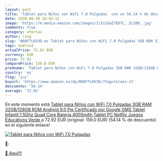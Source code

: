```yaml
---
layout: post
title: 'Tablet para Niños con WiFi 7.0 Pulgadas  con un 54.14 % de descuento'
date: 2020-08-30 16:43:12
image: 'https://m.media-amazon.com/images/I/511UaZ7ED7L._SL200_.jpg'
comments: true
category: ofertas
author: ring
slug: 'B08F7LKV3D-es Tablet para Niños con WiFi 7.0 Pulgadas 3GB RAM 32GB/128GB...'
tags: android
actualPrice: 72.92 EUR
currency: EUR
price: 72.92
comparePrice: 159.0 EUR
prodname: 'Tablet para Niños con WiFi 7.0 Pulgadas 3GB RAM 32GB/128GB ROM Android 9.0 Pie Certificado por Google GMS Tablet Infantil 1.5Ghz Quad Core Batería 4000mAh Tablet PC Netflix Juegos Educativos Verde '
country: 'es'
flag: '🇪🇸'
buyurl: 'https://www.amazon.es/dp/B08F7LKV3D/?tag=tolees-21'
descuento: '54.14'
average: '72.92'
---
```


En este momento está [Tablet para Niños con WiFi 7.0 Pulgadas 3GB RAM 32GB/128GB ROM Android 9.0 Pie Certificado por Google GMS Tablet Infantil 1.5Ghz Quad Core Batería 4000mAh Tablet PC Netflix Juegos Educativos Verde ](https://www.amazon.es/dp/B08F7LKV3D/?tag=tolees-21) a 72.92 EUR (original: 159.0 EUR) (54.14 %  de descuento) en el siguiente enlace!

[![Tablet para Niños con WiFi 7.0 Pulgadas ](https://m.media-amazon.com/images/I/511UaZ7ED7L._SL200_.jpg)](https://www.amazon.es/dp/B08F7LKV3D/?tag=tolees-21)

🔎:


[🛒 Aquí!!!](https://www.amazon.es/dp/B08F7LKV3D/?tag=tolees-21)
